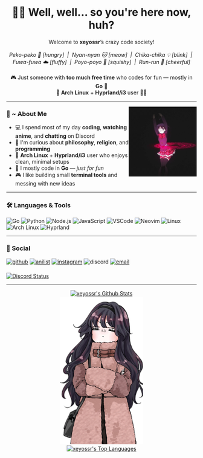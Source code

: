 <h1 align="center">😮‍💨 Well, well... so you're here now, huh?</h1>
<p align="center">
  Welcome to <b>xeyossr</b>’s crazy code society!<br><br>
  <i>Peko-peko 🍱 [hungry] &nbsp;|&nbsp; Nyan-nyan 🐱 [meow] &nbsp;|&nbsp; Chika-chika 💡 [blink] &nbsp;|&nbsp; Fuwa-fuwa ☁️ [fluffy] &nbsp;|&nbsp; Poyo-poyo 🫠 [squishy] &nbsp;|&nbsp; Run-run 🎀 [cheerful]</i><br><br>
  🎮 Just someone with <b>too much free time</b> who codes for fun — mostly in <b>Go</b> 🐹<br>
  🐧 <b>Arch Linux</b> + <b>Hyprland/i3</b> user 💙💜
</p>

---

<img src=".github/rikka2.gif" width="180" align="right">

### 🦊 ~ About Me

- 💻 I spend most of my day **coding**, **watching anime**, and **chatting** on Discord
- 🧠 I'm curious about **philosophy**, **religion**, and **programming**
- 🐧 **Arch Linux** + **Hyprland/i3** user who enjoys clean, minimal setups
- 🐹 I mostly code in **Go** — _just for fun_
- 🎮 I like building small **terminal tools** and messing with new ideas

---

### 🛠️ Languages & Tools

![Go](https://img.shields.io/badge/Go-00ADD8?style=for-the-badge&logo=go&logoColor=white)
![Python](https://img.shields.io/badge/Python-3670A0?style=for-the-badge&logo=python&logoColor=ffdd54)
![Node.js](https://img.shields.io/badge/Node.js-339933?style=for-the-badge&logo=nodedotjs&logoColor=white)
![JavaScript](https://img.shields.io/badge/JavaScript-F7DF1E?style=for-the-badge&logo=javascript&logoColor=black)
![VSCode](https://img.shields.io/badge/VSCode-007ACC?style=for-the-badge&logo=visual-studio-code&logoColor=white)
![Neovim](https://img.shields.io/badge/Neovim-57A143?style=for-the-badge&logo=neovim&logoColor=white)
![Linux](https://img.shields.io/badge/Linux-FCC624?style=for-the-badge&logo=linux&logoColor=black)
![Arch Linux](https://img.shields.io/badge/Arch_Linux-1793D1?style=for-the-badge&logo=arch-linux&logoColor=white)
![Hyprland](https://img.shields.io/badge/Hyprland-32b8d8?style=for-the-badge&logo=linux&logoColor=white)

---

### 🔗 Social

[<img src="https://img.shields.io/badge/github-%2324292e.svg?&style=for-the-badge&logo=github&logoColor=white" alt=github style="margin-bottom: 7px;" />](https://github.com/xeyossr)
[<img src="https://img.shields.io/badge/AniList-blue?style=for-the-badge&logo=anilist&logoColor=white" alt=anilist style="margin-bottom: 7px;" />](https://anilist.co/user/yeaweeb/)
[<img src="https://img.shields.io/badge/Instagram-E4405F?style=for-the-badge&logo=instagram&logoColor=white" alt="instagram" style="margin-bottom: 7px;" />](https://instagram.com/xeyossr)
<img src="https://img.shields.io/badge/Discord-wrathioo-5865F2?style=for-the-badge&logo=discord&logoColor=white" alt="discord" style="margin-bottom: 7px;" />
[<img src="https://img.shields.io/badge/E--Mail-gray.svg?&style=for-the-badge&logo=maildotru&logoColor=white" alt="email" style="margin-bottom: 7px;" />](mailto:yeaweeb@duck.com)

[<img src="https://dsc-readme.tsuni.dev/api/user/1379125777710190637" alt="Discord Status" />](https://discord.com/users/1379125777710190637)

---

<p align="center">
  <a href="https://github.com/xeyossr/github-readme-stats">
    <img alt="xeyossr's Github Stats" src="https://github-readme-stats.vercel.app/api?username=xeyossr&show_icons=true&count_private=true&theme=react&hide_border=true&bg_color=0D1117&v=1" />
  </a>
  <br/>
  <img width="220px" src=".github/waguri.png" />
  <br/>
  <a href="https://github.com/xeyossr/github-readme-stats">
    <img alt="xeyossr's Top Languages" src="https://github-readme-stats.vercel.app/api/top-langs/?username=xeyossr&langs_count=8&count_private=true&layout=compact&theme=react&hide_border=true&bg_color=0D1117&v=1" />
  </a>
</p>
